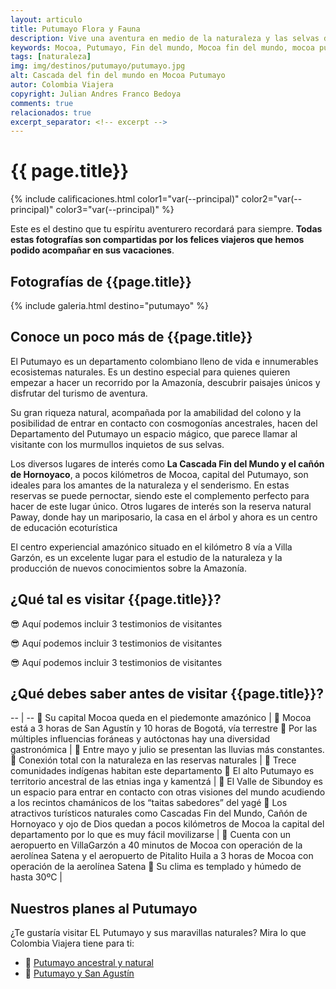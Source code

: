 ```yaml
---
layout: articulo
title: Putumayo Flora y Fauna
description: Vive una aventura en medio de la naturaleza y las selvas del Putumayo.
keywords: Mocoa, Putumayo, Fin del mundo, Mocoa fin del mundo, mocoa putumayo
tags: [naturaleza]
img: img/destinos/putumayo/putumayo.jpg
alt: Cascada del fin del mundo en Mocoa Putumayo
autor: Colombia Viajera
copyright: Julian Andres Franco Bedoya
comments: true
relacionados: true
excerpt_separator: <!-- excerpt -->
---
```

# {{ page.title}}

{% include calificaciones.html color1="var(--principal)" color2="var(--principal)" color3="var(--principal)" %}

Este es el destino que tu espíritu aventurero recordará para siempre. **Todas estas fotografías son compartidas por los felices viajeros que hemos podido acompañar en sus vacaciones**.
<!-- excerpt -->

## Fotografías de {{page.title}}

{% include galeria.html destino="putumayo" %}

## Conoce un poco más de {{page.title}}

El Putumayo es un departamento colombiano lleno de vida e innumerables ecosistemas naturales. Es un destino especial para quienes quieren empezar a hacer un recorrido por la Amazonía, descubrir paisajes únicos y disfrutar del turismo de aventura.

Su gran riqueza natural, acompañada por la amabilidad del colono y la posibilidad de entrar en contacto con cosmogonías ancestrales, hacen del Departamento del Putumayo un espacio mágico, que parece llamar al visitante con los murmullos inquietos de sus selvas.

Los diversos lugares de interés como **La Cascada Fin del Mundo y el cañón de Hornoyaco**, a pocos kilómetros de Mocoa, capital del Putumayo, son ideales para los amantes de la naturaleza y el senderismo. En estas reservas se puede pernoctar, siendo este el complemento perfecto para hacer de este lugar único.
Otros lugares de interés son la reserva natural Paway, donde hay un mariposario, la casa en el árbol y ahora es un centro de educación ecoturística

El centro experiencial amazónico situado en el kilómetro 8 vía a Villa Garzón, es un excelente lugar para el estudio de la naturaleza y la producción de nuevos conocimientos sobre la Amazonía.

## ¿Qué tal es visitar {{page.title}}?

😎 Aquí podemos incluir 3 testimonios de visitantes

😎 Aquí podemos incluir 3 testimonios de visitantes

😎 Aquí podemos incluir 3 testimonios de visitantes

## ¿Qué debes saber antes de visitar {{page.title}}?

-- | --
🔘 Su capital Mocoa queda en el piedemonte amazónico | 🔘 Mocoa está a 3 horas de San Agustín y 10 horas de Bogotá, vía terrestre
🔘 Por las múltiples influencias foráneas y autóctonas hay una diversidad gastronómica | 🔘 Entre mayo y julio se presentan las lluvias más constantes.
🔘 Conexión total con la naturaleza en las reservas naturales | 🔘 Trece comunidades indígenas habitan este departamento
🔘 El alto Putumayo es territorio ancestral de las etnias inga y kamentzá | 🔘 El Valle de Sibundoy es un espacio para entrar en contacto con otras visiones del mundo acudiendo a los recintos chamánicos de los “taitas sabedores” del yagé
🔘 Los atractivos turísticos naturales como Cascadas Fin del Mundo, Cañón de Hornoyaco y ojo de Dios quedan a pocos kilómetros de Mocoa la capital del departamento por lo que es muy fácil movilizarse | 🔘 Cuenta con un aeropuerto en VillaGarzón a 40 minutos de Mocoa con operación de la aerolínea Satena y el aeropuerto de Pitalito Huila a 3 horas de Mocoa con operación de la aerolínea Satena
🔘 Su clima es templado y húmedo de hasta 30ºC |

## Nuestros planes al Putumayo

¿Te gustaría visitar EL Putumayo y sus maravillas naturales? Mira lo que Colombia Viajera tiene para ti:

- 🎒 [Putumayo ancestral y natural]({{site.baseurl}}/naturaleza/tour-putumayo-entrada-amazonia "Tour Putumayo ancestral y natural")
- 🎒 [Putumayo y San Agustín]({{site.baseurl}}/ "Tour Putumayo y San Agustín")

